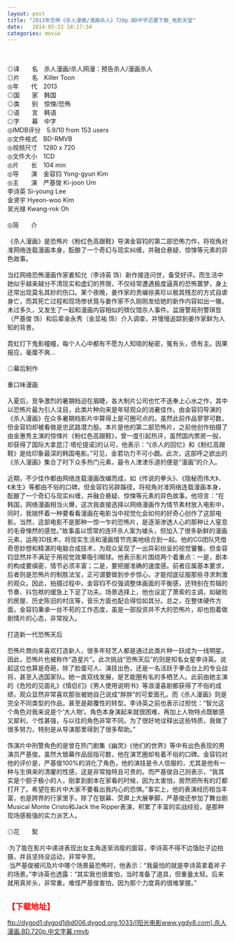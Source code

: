 ```yaml
---
layout: post
title: "2013年恐怖《杀人漫画/漫画杀人》720p.BD中字迅雷下载_电影天堂"
date:   2014-05-22 18:17:34
categories: movie
---
```

<html>
 <body>
  <p>
  </p>
  <p>
   <br/>
   <img alt="" border="0" src="http://pic.yupoo.com/lihangze/DgcdMSTT/sOvcu.jpg"/>
   <br/>
   <br/>
   ◎译　　名　杀人漫画/杀人网漫：预告杀人/漫画杀人
   <br/>
   ◎片　　名　Killer Toon
   <br/>
   ◎年　　代　2013
   <br/>
   ◎国　　家　韩国
   <br/>
   ◎类　　别　惊悚/恐怖
   <br/>
   ◎语　　言　韩语
   <br/>
   ◎字　　幕　中字
   <br/>
   ◎IMDB评分　5.9/10 from 153 users
   <br/>
   ◎文件格式　BD-RMVB
   <br/>
   ◎视频尺寸　1280 x 720
   <br/>
   ◎文件大小　1CD
   <br/>
   ◎片　　长　104 min
   <br/>
   ◎导　　演　金容钧 Yong-gyun Kim
   <br/>
   ◎主　　演　严基俊 Ki-joon Um
   <br/>
   李诗英 Si-young Lee
   <br/>
   金贤宇 Hyeon-woo Kim
   <br/>
   吴光禄 Kwang-rok Oh
   <br/>
   <br/>
   ◎简　　介
   <br/>
   <br/>
   《杀人漫画》是恐怖片《粉红色高跟鞋》导演金容钧的第二部恐怖力作，将视角对准网络连载漫画本身，酝酿了一个奇幻与现实纠缠，并融合悬疑、惊悚等元素的异色故事。
   <br/>
   <br/>
   当红网络恐怖漫画作家姜知允（李诗英 饰）新作接连问世，备受好评。而生活中她似乎越来越分不清现实和虚幻的界限，不仅经常遭遇极度逼真的恐怖噩梦，身上还常出现莫名其妙的伤口。某个夜晚，姜作家的责编徐美珍以极其残忍的方式自虐身亡，而其死亡过程和现场惨状竟与姜作家不久刚刚发给她的新作内容如出一辙。未过多久，又发生了一起和漫画内容相似的殡仪馆杀人事件。盆唐警局刑警琪哲（严基俊 饰）和后辈金永秀（金显祐 饰）介入调查，并慢慢追踪到姜作家鲜为人知的背景。
   <br/>
   <br/>
   霓虹灯下鬼影幢幢，每个人心中都有不愿为人知晓的秘密，冤有头，债有主。因果报应，毫厘不爽…
   <br/>
   <br/>
   ◎幕后制作
   <br/>
   <br/>
   重口味漫画
   <br/>
   <br/>
   入夏后，竞争激烈的暑期档迫在眉睫，各大制片公司也忙不迭奉上心水之作，其中以恐怖片最为引人注目，此类片种向来是年轻观众的消暑佳作。由金容钧导演的《杀人漫画》在众多暑期档影片中算得上是可圈可点的。虽然此前作品寥寥可数，但金容钧却被看做是忠武路潜力股。本片是他的第二部恐怖片，之前他创作拍摄了由金惠秀主演的惊悚片《粉红色高跟鞋》，曾一度引起热评，虽然国内票房一般，却获得了国际大拿昆汀·塔伦提诺]的认可，他表示：“《杀人的回忆》和《粉红高跟鞋》是给印象最深的韩国电影。”可见，金君功力不可小觑。此次，这部呼之欲出的《杀人漫画》集合了时下众多热门元素，最令人津津乐道的便是“漫画”的介入。
   <br/>
   <br/>
   近期，不少佳作都由网络连载漫画改编而成，如《传说的拳头》、《隐秘而伟大》、《未生》等都由不俗的口碑。但金容钧另辟蹊径，将视角对准网络连载漫画本身，酝酿了一个奇幻与现实纠缠，并融合悬疑、惊悚等元素的异色故事。他坦言：“在韩国，网络漫画相当火爆，这次我直接选择以网络漫画作为情节素材放入电影中，同时，我揣怀着一种要看看漫画在电影当中视觉化会如何的好奇心创作了这部电影。当然，这部电影不是那种一惊一乍的恐怖片，是逐渐渗透人心的那种让人窒息的毛骨悚然的感觉。”故事虽以惯常的连环杀人案为噱头，但加入了很多新鲜的漫画元素，运用3D技术，将现实生活和漫画情节完美地结合到一起。他的CG团队凭借奇思妙想和精湛的电脑合成技术，为观众呈现了一出异彩纷呈的视觉饕餮。但金容钧显然并不满足于用视觉效果吸引眼球。他表示影片围绕两个着重点：一是，剧本的构成要缜密，情节必须丰富；二是，要把握准确的速度感。前者应属基本要求，后者则是恐怖片的制胜法宝，正可谓要做到步步惊心，才能彻底征服那些寻求刺激的观众。因此，拍摄过程中，金容钧不仅强调整体画面的平衡感，还特别在剪辑的节奏、抖包袱的缓急上下足了功夫。场景选择上，他也设定了萧索的主调，如破败的房屋、历史陈旧的村庄等，音乐方面也配合得恰如其分。总之，在整体硬件方面，金容钧秉承一丝不苟的工作态度，虽是一部投资并不大的恐怖片，却也抱着做剧情片的心态，非常投入。
   <br/>
   <br/>
   打造新一代恐怖天后
   <br/>
   <br/>
   恐怖片商向来喜欢打造新人，很多年轻艺人都是通过此类片种一跃成为一线明星。因此，恐怖片也被称作“造星片”。此次挑战“恐怖天后”的则是知名女星李诗英。说起这位也算是奇葩，除了脸蛋可人、演技出色，还是一名活跃于拳击台上的专业战将，甚至入选国家队。她一直双线发展，是艺能圈有名的多栖艺人。此前由她主演的《危险的见面礼》《情侣们》《男人使用说明书》等浪漫喜剧都获得了不俗的成绩，观众显然非常喜欢那张被她自己说成“胖胖”的可爱面孔。而《杀人漫画》则是完全不同类型的作品，甚至是颠覆性的转型。李诗英之前也表示过担忧：“智允这个角色对我来说是个‘大人物’。角色本身演起来就很困难，再加上人物特点既敏感又犀利，个性甚强，与以往的角色非常不同。为了很好地诠释出这些特质，我做了很多努力，特别是从导演那里得到了很多帮助。”
   <br/>
   <br/>
   饰演片中刑警角色的是曾在热门剧集《幽灵》《他们的世界》等中有出色表现的男演员严基俊。虽然大银幕作品屈指可数，他在演艺圈却有着不俗的口碑。金容钧对他的评价是，严基俊100%的消化了角色，他的演技是令人信服的，尤其是他有一种与生俱来的清癯的性感，这是非常独特且可贵的。而严基俊自己则表示，“我其实是个胆子极小的人，刚拿到剧本在家看的时候，因为太害怕，居然把所有的灯都打开了。希望在影片中大家不要看出我内心的恐惧。”事实上，他的表演经历相当丰富，也是跨界的行家里手。除了在银幕、荧屏上大展拳脚，严基俊还参加了舞台剧Musical Monte Cristo和Jack the Ripper表演，积累了丰富的实战经验，是那种现场感极强的实力派艺人。
   <br/>
   <br/>
   ◎花　　絮
   <br/>
   <br/>
   ·为了能在影片中递进表现出女主角逐渐消瘦的面容，李诗英不得不边饿肚子边拍摄，并且坚持没运动，非常辛苦。
   <br/>
   ·当严基俊被问及片中哪个场景最恐怖时，他表示：“我最怕的就是李诗英拿着斧子的场景。”李诗英也透露：“其实我也很害怕，当时准备了道具，但重量太轻。后来就用真斧头，非常重。难怪严基俊害怕，因为那个力度真的很难掌握。”
   <br/>
   <br/>
   <img alt="" border="0" src="http://img15.poco.cn/mypoco/myphoto/20131028/14/66548034201310281451033691564209209_001.jpg"/>
  </p>
  <p>
  </p>
  <p>
  </p>
  <p>
   <font color="#ff0000" size="4">
    <strong>
     【下载地址】
    </strong>
   </font>
  </p>
  <p>
   <strong>
    <font color="#ff0000" size="4">
    </font>
   </strong>
  </p>
  <p>
   <strong>
    <font color="#ff0000" size="4">
    </font>
   </strong>
  </p>
  <a href="ftp://dygod1:dygod1@d006.dygod.org:1033/%5B%E9%98%B3%E5%85%89%E7%94%B5%E5%BD%B1www.ygdy8.com%5D.%E6%9D%80%E4%BA%BA%E6%BC%AB%E7%94%BB.BD.720p.%E4%B8%AD%E6%96%87%E5%AD%97%E5%B9%95.rmvb">
   ftp://dygod1:dygod1@d006.dygod.org:1033/[阳光电影www.ygdy8.com].杀人漫画.BD.720p.中文字幕.rmvb
  </a>
 </body>
</html>